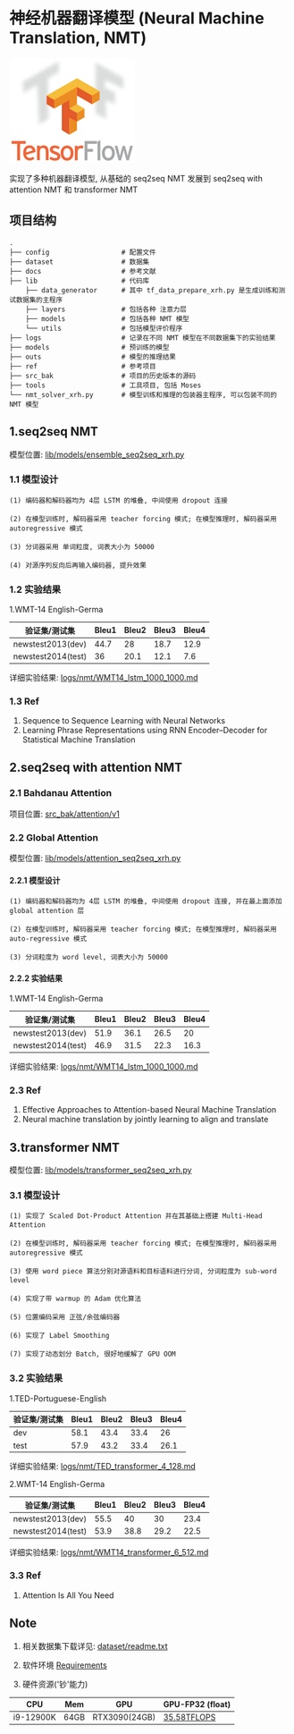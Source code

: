 
# 神经机器翻译模型 (Neural Machine Translation, NMT)


![avatar](docs/images/tensorflow_logo.png) 


实现了多种机器翻译模型, 从基础的 seq2seq NMT 发展到 seq2seq with attention NMT 和 transformer NMT

## 项目结构
    .
    ├── config                  # 配置文件
    ├── dataset                 # 数据集
    ├── docs                    # 参考文献
    ├── lib                     # 代码库
        ├── data_generator      # 其中 tf_data_prepare_xrh.py 是生成训练和测试数据集的主程序
        ├── layers              # 包括各种 注意力层
        ├── models              # 包括各种 NMT 模型
        └── utils               # 包括模型评价程序
    ├── logs                    # 记录在不同 NMT 模型在不同数据集下的实验结果 
    ├── models                  # 预训练的模型
    ├── outs                    # 模型的推理结果
    ├── ref                     # 参考项目
    ├── src_bak                 # 项目的历史版本的源码
    ├── tools                   # 工具项目, 包括 Moses 
    └── nmt_solver_xrh.py       # 模型训练和推理的包装器主程序, 可以包装不同的 NMT 模型                    
    

## 1.seq2seq NMT

模型位置: [lib/models/ensemble_seq2seq_xrh.py](lib/models/ensemble_seq2seq_xrh.py)

### 1.1 模型设计

    (1) 编码器和解码器均为 4层 LSTM 的堆叠, 中间使用 dropout 连接

    (2) 在模型训练时, 解码器采用 teacher forcing 模式; 在模型推理时, 解码器采用 autoregressive 模式

    (3) 分词器采用 单词粒度, 词表大小为 50000

    (4) 对源序列反向后再输入编码器, 提升效果


### 1.2 实验结果

1.WMT-14 English-Germa

验证集/测试集  | Bleu1 | Bleu2 | Bleu3 | Bleu4 |
--------------| ------|-------| ------| ------|
newstest2013(dev) | 44.7 | 28  | 18.7 | 12.9 | 
newstest2014(test) | 36 | 20.1  | 12.1 | 7.6 | 

详细实验结果: [logs/nmt/WMT14_lstm_1000_1000.md](logs/nmt/WMT14_lstm_1000_1000.md)

### 1.3 Ref

1. Sequence to Sequence Learning with Neural Networks
2. Learning Phrase Representations using RNN Encoder–Decoder for Statistical Machine Translation

## 2.seq2seq with attention NMT

### 2.1 Bahdanau Attention

项目位置: [src_bak/attention/v1](src_bak/attention/v1/README.md)


### 2.2 Global Attention

模型位置: [lib/models/attention_seq2seq_xrh.py](lib/models/attention_seq2seq_xrh.py)

#### 2.2.1 模型设计

    (1) 编码器和解码器均为 4层 LSTM 的堆叠, 中间使用 dropout 连接, 并在最上面添加 global attention 层

    (2) 在模型训练时, 解码器采用 teacher forcing 模式; 在模型推理时, 解码器采用 auto-regressive 模式

    (3) 分词粒度为 word level, 词表大小为 50000
    

#### 2.2.2 实验结果

1.WMT-14 English-Germa

验证集/测试集  | Bleu1 | Bleu2 | Bleu3 | Bleu4 |
--------------| ------|-------| ------| ------|
newstest2013(dev) | 51.9 | 36.1  | 26.5 | 20 | 
newstest2014(test) | 46.9 | 31.5  | 22.3 | 16.3 | 

详细实验结果: [logs/nmt/WMT14_lstm_1000_1000.md](logs/nmt/WMT14_lstm_1000_1000.md)

### 2.3 Ref

1. Effective Approaches to Attention-based Neural Machine Translation
2. Neural machine translation by jointly learning to align and translate

## 3.transformer NMT

模型位置: [lib/models/transformer_seq2seq_xrh.py](lib/models/transformer_seq2seq_xrh.py)

### 3.1 模型设计

    (1) 实现了 Scaled Dot-Product Attention 并在其基础上搭建 Multi-Head Attention

    (2) 在模型训练时, 解码器采用 teacher forcing 模式; 在模型推理时, 解码器采用 autoregressive 模式

    (3) 使用 word piece 算法分别对源语料和目标语料进行分词, 分词粒度为 sub-word level

    (4) 实现了带 warmup 的 Adam 优化算法

    (5) 位置编码采用 正弦/余弦编码器
    
    (6) 实现了 Label Smoothing
    
    (7) 实现了动态划分 Batch, 很好地缓解了 GPU OOM
    
### 3.2 实验结果

1.TED-Portuguese-English

验证集/测试集  | Bleu1 | Bleu2 | Bleu3 | Bleu4 |
--------------| ------|-------| ------| ------|
dev           | 58.1 | 43.4 | 33.4 | 26   | 
test          | 57.9 | 43.2 | 33.4 | 26.1 | 

详细实验结果: [logs/nmt/TED_transformer_4_128.md](logs/nmt/TED_transformer_4_128.md)



2.WMT-14 English-Germa

验证集/测试集  | Bleu1 | Bleu2 | Bleu3 | Bleu4 |
--------------| ------|-------| ------| ------|
newstest2013(dev)  | 55.5 | 40 | 30 | 23.4 | 
newstest2014(test) | 53.9 | 38.8 | 29.2 | 22.5 | 

详细实验结果: [logs/nmt/WMT14_transformer_6_512.md](logs/nmt/WMT14_transformer_6_512.md)


### 3.3 Ref

1. Attention Is All You Need


## Note

1. 相关数据集下载详见: [dataset/readme.txt](dataset/readme.txt)

2. 软件环境 [Requirements](requirements.txt)

3. 硬件资源('钞'能力)

| CPU  | Mem | GPU | GPU-FP32 (float) |
| ------ | ----- | ----- | ----- |
| i9-12900K | 64GB | RTX3090(24GB)| [35.58TFLOPS](https://www.techpowerup.com/gpu-specs/geforce-rtx-3090.c3622) |








